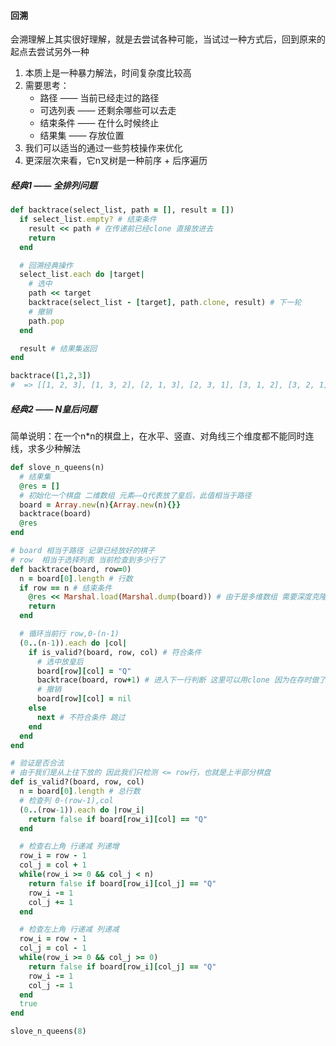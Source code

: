 #### 回溯
会溯理解上其实很好理解，就是去尝试各种可能，当试过一种方式后，回到原来的起点去尝试另外一种

1. 本质上是一种暴力解法，时间复杂度比较高
2. 需要思考：
   - 路径 —— 当前已经走过的路径
   - 可选列表 —— 还剩余哪些可以去走
   - 结束条件 —— 在什么时候终止
   - 结果集 —— 存放位置
3. 我们可以适当的通过一些剪枝操作来优化
4. 更深层次来看，它n叉树是一种前序 + 后序遍历

##### 经典1 —— 全排列问题
```ruby
def backtrace(select_list, path = [], result = [])
  if select_list.empty? # 结束条件
    result << path # 在传递前已经clone 直接放进去
    return
  end

  # 回溯经典操作
  select_list.each do |target|
    # 选中
    path << target
    backtrace(select_list - [target], path.clone, result) # 下一轮
    # 撤销
    path.pop
  end

  result # 结果集返回
end

backtrace([1,2,3])
#  => [[1, 2, 3], [1, 3, 2], [2, 1, 3], [2, 3, 1], [3, 1, 2], [3, 2, 1]]
```
##### 经典2 —— N皇后问题 
简单说明：在一个n*n的棋盘上，在水平、竖直、对角线三个维度都不能同时连线，求多少种解法

```ruby
def slove_n_queens(n)
  # 结果集
  @res = []
  # 初始化一个棋盘 二维数组 元素——Q代表放了皇后，此值相当于路径
  board = Array.new(n){Array.new(n){}}
  backtrace(board)
  @res
end

# board 相当于路径 记录已经放好的棋子
# row  相当于选择列表 当前检查到多少行了
def backtrace(board, row=0)
  n = board[0].length # 行数
  if row == n # 结束条件
    @res << Marshal.load(Marshal.dump(board)) # 由于是多维数组 需要深度克隆
    return
  end

  # 循环当前行 row,0-(n-1)
  (0..(n-1)).each do |col|
    if is_valid?(board, row, col) # 符合条件
      # 选中放皇后
      board[row][col] = "Q"
      backtrace(board, row+1) # 进入下一行判断 这里可以用clone 因为在存时做了深度克隆
      # 撤销
      board[row][col] = nil
    else
      next # 不符合条件 跳过
    end
  end
end

# 验证是否合法
# 由于我们是从上往下放的 因此我们只检测 <= row行，也就是上半部分棋盘
def is_valid?(board, row, col)
  n = board[0].length # 总行数
  # 检查列 0-(row-1),col
  (0..(row-1)).each do |row_i|
    return false if board[row_i][col] == "Q"
  end

  # 检查右上角 行递减 列递增
  row_i = row - 1
  col_j = col + 1
  while(row_i >= 0 && col_j < n)
    return false if board[row_i][col_j] == "Q"
    row_i -= 1
    col_j += 1
  end

  # 检查左上角 行递减 列递减
  row_i = row - 1
  col_j = col - 1
  while(row_i >= 0 && col_j >= 0)
    return false if board[row_i][col_j] == "Q"
    row_i -= 1
    col_j -= 1
  end
  true
end

slove_n_queens(8)
```

